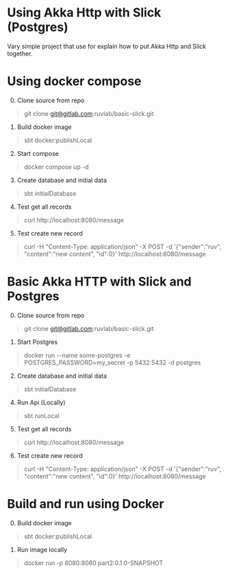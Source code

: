 # Using Akka Http with Slick (Postgres) 
Vary simple project that use for explain how to put Akka Http and Slick together.
# Using docker compose
0. Clone source from repo
> git clone git@gitlab.com:ruvlab/basic-slick.git
1. Build docker image
> sbt docker:publishLocal
2. Start compose
> docker compose up -d
3. Create database and initial data
> sbt initialDatabase
4. Test get all records
> curl http://localhost:8080/message
5. Test create new record
> curl -H "Content-Type: application/json" -X POST -d '{"sender":"ruv", "content":"new content", "id":0}' http://localhost:8080/message

# Basic Akka HTTP with Slick and Postgres
0. Clone source from repo
> git clone git@gitlab.com:ruvlab/basic-slick.git
1. Start Postgres
> docker run --name some-postgres -e POSTGRES_PASSWORD=my_secret -p 5432:5432 -d postgres 
2. Create database and initial data
> sbt initialDatabase
4. Run Api (Locally)
> sbt runLocal
5. Test get all records
> curl http://localhost:8080/message
6. Test create new record
> curl -H "Content-Type: application/json" -X POST -d '{"sender":"ruv", "content":"new content", "id":0}' http://localhost:8080/message

# Build and run using Docker
0. Build docker image
> sbt docker:publishLocal
1. Run image locally
> docker run -p 8080:8080 part2:0.1.0-SNAPSHOT
